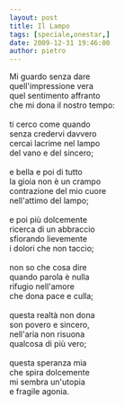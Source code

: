 ```yaml
---
layout: post
title: Il Lampo
tags: [speciale,onestar,]
date: 2009-12-31 19:46:00
author: pietro
---
```

Mi guardo senza dare<br/>quell'impressione vera<br/>quel sentimento affranto<br/>che mi dona il nostro tempo:<br/><br/>ti cerco come quando<br/>senza credervi davvero<br/>cercai lacrime nel lampo<br/>del vano e del sincero;<br/><br/>e bella e poi di tutto<br/>la gioia non è un crampo<br/>contrazione del mio cuore<br/>nell'attimo del lampo;<br/><br/>e poi più dolcemente<br/>ricerca di un abbraccio<br/>sfiorando lievemente<br/>i dolori che non taccio;<br/><br/>non so che cosa dire<br/>quando parola è nulla<br/>rifugio nell'amore<br/>che dona pace e culla;<br/><br/>questa realtà non dona<br/>son povero e sincero,<br/>nell'aria non risuona<br/>qualcosa di più vero;<br/><br/>questa speranza mia<br/>che spira dolcemente<br/>mi sembra un'utopia<br/>e fragile agonia.
